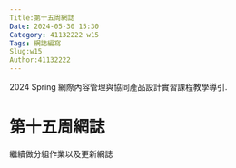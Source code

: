 ```yaml
---
Title:第十五周網誌
Date: 2024-05-30 15:30
Category: 41132222 w15
Tags: 網誌編寫
Slug:w15
Author:41132222
---
```


2024 Spring 網際內容管理與協同產品設計實習課程教學導引.

<!-- PELICAN_END_SUMMARY -->

# 第十五周網誌
繼續做分組作業以及更新網誌